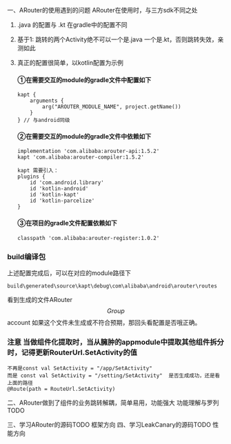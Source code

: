 一、ARouter的使用遇到的问题
ARouter在使用时，与三方sdk不同之处
1. .java 的配置与 .kt 在gradle中的配置不同
2. 基于1: 跳转的两个Activity绝不可以一个是.java 一个是.kt，否则跳转失效，亲测如此
3. 真正的配置很简单，以kotlin配置为示例
    
    #### ①在需要交互的module的gradle文件中配置如下
    ```
    kapt {
        arguments {
            arg("AROUTER_MODULE_NAME", project.getName())
        }
    } // 与android同级

    ```
    #### ②在需要交互的module的gradle文件中依赖如下
    ```
    implementation 'com.alibaba:arouter-api:1.5.2'
    kapt 'com.alibaba:arouter-compiler:1.5.2'

    kapt 需要引入：
    plugins {
        id 'com.android.library'
        id 'kotlin-android'
        id 'kotlin-kapt'
        id 'kotlin-parcelize'
    }
    
    ```
    #### ③在项目的gradle文件配置依赖如下
    ```
    classpath 'com.alibaba:arouter-register:1.0.2'
    ```

### build编译包
上述配置完成后，可以在对应的module路径下
```
build\generated\source\kapt\debug\com\alibaba\android\arouter\routes
```
看到生成的文件ARouter$$Group$$account 
如果这个文件未生成或不符合预期，那回头看配置是否哦正确。

### 注意 当做组件化提取时，当从臃肿的appmodule中提取其他组件拆分时，记得更新RouterUrl.SetActivity的值  
```
不再是const val SetActivity = "/app/SetActivity"
而是 const val SetActivity = "/setting/SetActivity"  是否生成成功，还是看上面的路径
@Route(path = RouteUrl.SetActivity)
```

二、ARouter做到了组件的业务跳转解耦，简单易用，功能强大
功能理解与罗列TODO


三、学习ARouter的源码TODO    框架方向
四、学习LeakCanary的源码TODO 性能方向
